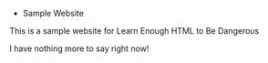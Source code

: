 * Sample Website

This is a sample website for Learn Enough HTML to Be Dangerous

I have nothing more to say right now!